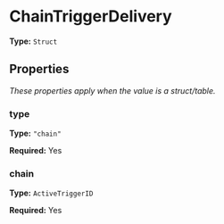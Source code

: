 # ChainTriggerDelivery

**Type:** `Struct`

## Properties

*These properties apply when the value is a struct/table.*

### type

**Type:** `"chain"`

**Required:** Yes

### chain

**Type:** `ActiveTriggerID`

**Required:** Yes

